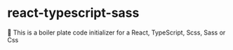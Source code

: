 # react-typescript-sass
💎 This is a boiler plate code initializer for a React, TypeScript,  Scss, Sass or Css
